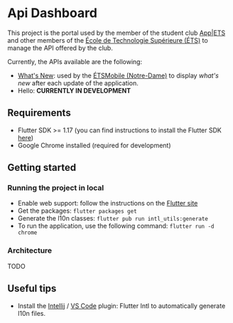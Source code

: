 # Api Dashboard

This project is the portal used by the member of the student club [App|ETS](https://clubapplets.ca) and other members of the [École de Technologie Supérieure (ÉTS)](https://etsmtl.ca)
to manage the API offered by the club.

Currently, the APIs available are the following:

- [What's New](https://github.com/ApplETS/Notre-Dame-Whats-new-API): used by the [ÉTSMobile (Notre-Dame)](https://github.com/ApplETS/Notre-Dame) to display _what's new_ after each update of the application.
- Hello: **CURRENTLY IN DEVELOPMENT**

## Requirements
 - Flutter SDK >= 1.17 (you can find instructions to install the Flutter SDK [here](https://flutter.dev/docs/get-started/install))
 - Google Chrome installed (required for development)

## Getting started

### Running the project in local
- Enable web support: follow the instructions on the [Flutter site](https://flutter.dev/web)
- Get the packages: `flutter packages get`
- Generate the l10n classes: `flutter pub run intl_utils:generate`
- To run the application, use the following command: `flutter run -d chrome`

### Architecture

TODO

## Useful tips
 - Install the [Intellij](https://plugins.jetbrains.com/plugin/13666-flutter-intl) / [VS Code](https://marketplace.visualstudio.com/items?itemName=localizely.flutter-intl) plugin: Flutter Intl to automatically generate l10n files.


